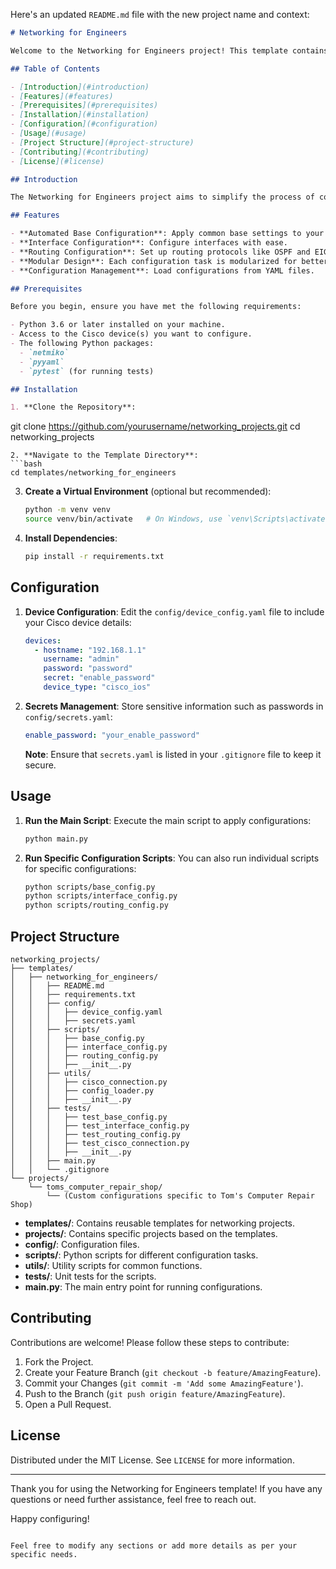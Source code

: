 Here's an updated `README.md` file with the new project name and context:

```markdown
# Networking for Engineers

Welcome to the Networking for Engineers project! This template contains Python scripts to automate the configuration of Cisco devices. It's designed to be a starting point for various networking projects. The first project example provided is for "Tom's Computer Repair Shop," focusing on configuring a single Cisco switch.

## Table of Contents

- [Introduction](#introduction)
- [Features](#features)
- [Prerequisites](#prerequisites)
- [Installation](#installation)
- [Configuration](#configuration)
- [Usage](#usage)
- [Project Structure](#project-structure)
- [Contributing](#contributing)
- [License](#license)

## Introduction

The Networking for Engineers project aims to simplify the process of configuring Cisco devices using Python. By leveraging libraries such as `netmiko` and `pyyaml`, we provide a streamlined and automated approach to network device configuration. The initial project example, "Tom's Computer Repair Shop," demonstrates configuring a single Cisco switch.

## Features

- **Automated Base Configuration**: Apply common base settings to your Cisco devices.
- **Interface Configuration**: Configure interfaces with ease.
- **Routing Configuration**: Set up routing protocols like OSPF and EIGRP.
- **Modular Design**: Each configuration task is modularized for better maintainability.
- **Configuration Management**: Load configurations from YAML files.

## Prerequisites

Before you begin, ensure you have met the following requirements:

- Python 3.6 or later installed on your machine.
- Access to the Cisco device(s) you want to configure.
- The following Python packages:
  - `netmiko`
  - `pyyaml`
  - `pytest` (for running tests)

## Installation

1. **Clone the Repository**:
```
   git clone https://github.com/yourusername/networking_projects.git
   cd networking_projects
   ```
2. **Navigate to the Template Directory**:
   ```bash
   cd templates/networking_for_engineers
   ```

3. **Create a Virtual Environment** (optional but recommended):
   ```bash
   python -m venv venv
   source venv/bin/activate   # On Windows, use `venv\Scripts\activate`
   ```

4. **Install Dependencies**:
   ```bash
   pip install -r requirements.txt
   ```

## Configuration

1. **Device Configuration**:
   Edit the `config/device_config.yaml` file to include your Cisco device details:
   ```yaml
   devices:
     - hostname: "192.168.1.1"
       username: "admin"
       password: "password"
       secret: "enable_password"
       device_type: "cisco_ios"
   ```

2. **Secrets Management**:
   Store sensitive information such as passwords in `config/secrets.yaml`:
   ```yaml
   enable_password: "your_enable_password"
   ```

   **Note**: Ensure that `secrets.yaml` is listed in your `.gitignore` file to keep it secure.

## Usage

1. **Run the Main Script**:
   Execute the main script to apply configurations:
   ```bash
   python main.py
   ```

2. **Run Specific Configuration Scripts**:
   You can also run individual scripts for specific configurations:
   ```bash
   python scripts/base_config.py
   python scripts/interface_config.py
   python scripts/routing_config.py
   ```

## Project Structure

```
networking_projects/
├── templates/
│   ├── networking_for_engineers/
│   │   ├── README.md
│   │   ├── requirements.txt
│   │   ├── config/
│   │   │   ├── device_config.yaml
│   │   │   ├── secrets.yaml
│   │   ├── scripts/
│   │   │   ├── base_config.py
│   │   │   ├── interface_config.py
│   │   │   ├── routing_config.py
│   │   │   ├── __init__.py
│   │   ├── utils/
│   │   │   ├── cisco_connection.py
│   │   │   ├── config_loader.py
│   │   │   ├── __init__.py
│   │   ├── tests/
│   │   │   ├── test_base_config.py
│   │   │   ├── test_interface_config.py
│   │   │   ├── test_routing_config.py
│   │   │   ├── test_cisco_connection.py
│   │   │   ├── __init__.py
│   │   ├── main.py
│   │   └── .gitignore
└── projects/
    └── toms_computer_repair_shop/
        └── (Custom configurations specific to Tom's Computer Repair Shop)
```

- **templates/**: Contains reusable templates for networking projects.
- **projects/**: Contains specific projects based on the templates.
- **config/**: Configuration files.
- **scripts/**: Python scripts for different configuration tasks.
- **utils/**: Utility scripts for common functions.
- **tests/**: Unit tests for the scripts.
- **main.py**: The main entry point for running configurations.

## Contributing

Contributions are welcome! Please follow these steps to contribute:

1. Fork the Project.
2. Create your Feature Branch (`git checkout -b feature/AmazingFeature`).
3. Commit your Changes (`git commit -m 'Add some AmazingFeature'`).
4. Push to the Branch (`git push origin feature/AmazingFeature`).
5. Open a Pull Request.

## License

Distributed under the MIT License. See `LICENSE` for more information.

---

Thank you for using the Networking for Engineers template! If you have any questions or need further assistance, feel free to reach out.

Happy configuring!
```

Feel free to modify any sections or add more details as per your specific needs.